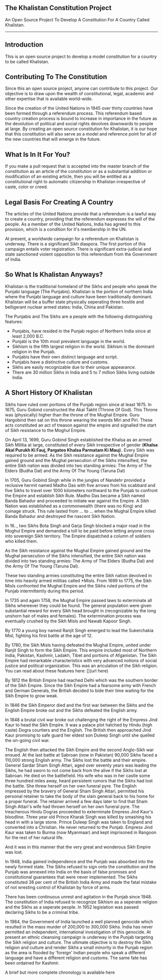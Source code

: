 ## The Khalistan Constitution Project
An Open Source Project To Develop A Constitution For A Country Called Khalistan.

***


## Introduction
This is an open source project to develop a model constitution for a country to be called Khalistan.

## Contributing To The Constitution

Since this an open source project, anyone can contribute to this project. Our objective is to draw upon the wealth of constitutional, legal, academic and other expertise that is available world-wide.

Since the creation of the United Nations in 1945 over thirty countries have been formed through a referendum process. This referendum based country creation process is bound to increase in importance in the future as the devolution of political and social rights devolves downwards to people at large. By creating an open source constitution for Khalistan, it is our hope that this constitution will also serve as a model and reference point for all of the new countries that will emerge in the future.

## What Is In It For You?

If you make a pull request that is accepted into the master branch of the constitution as an article of the constitution or as a substantial addition or modification of an existing article, then you will be entitled as a constitutional right to automatic citizenship in Khalistan irrespective of caste, color or creed.


 
## Legal Basis For Creating A Country
 
The articles of the United Nations provide that a referendum is a lawful way to create a country, providing that the referendum expresses the will of the people. As a member of the United Nations, India has agreed to this provision, which is a condition for it's membership in the UN.

At present, a worldwide campaign for a referendum on Khalistan is underway. There is a significant Sikh diaspora. The first portion of this campaign entails voter registration. There is significant extra-judicial and state sanctioned violent opposition to this referendum from the Government of India.
 
## So What Is Khalistan Anyways?

Khalistan is the traditional homeland of the Sikhs and people who speak the Punjabi language (The Punjabis). Khalistan is the portion of northern India where the Punjabi language and culture have been traditionally dominant. Khalistan will be a buffer state physically seperating three hostile and belligerant nuclear armed states: India, China and Pakistan.

The Punjabis and The Sikhs are a people with the following distinguishing features:

- Punjabis, have resided in the Punjab region of Northern India since at least 2,000 B.C.
- Punjabi is the 10th most prevalent language in the world.
- Sikhism is the fifth largest religion in the world. Sikhism is the dominant religion in the Punjab.
- Punjabis have their own distinct language and script.
- Punjabis have a distinctive culture and customs.
- Sikhs are easily recognizable due to their unique appearance.
- There are 30 million Sikhs in India and 5 to 7 million Sikhs living outside India.


## A Short History Of Khalistan

Sikhs have ruled over portions of the Punjab region since at least 1675. In 1675, Guru Gobind constructed the Akal Takht (Throne Of God). This Throne was (physically) higher than the throne of the Mughal Empire. Guru Hargobind then sat on this throne wearing the swords Miri and Piri. These acts constituted an act of treason against the empire and signalled the start of Sikh resistance to the Moghul Empire.

On April 13, 1699, Guru Gobind Singh established the Khalsa as an armed Sikh Militia at large, constituted of every Sikh irrespective of gender (**Khalsa Akal Purukh Ki Fauj, Pargateo Khalsa Parmatam Ki Mauj**). Every Sikh was required to be armed. As the Sikh resistance against the Mughal Empire gained ground and the Mughal persecution of the Sikhs intensified, the entire Sikh nation was divided into two standing armies: The Army of The Elders (Budha Dal) and the Army Of The Young (Taruna Dal)

In 1705, Guru Gobind Singh while in the jungles of Nandehr provided a reclusive hermit named Madho Das with five arrows from his scabbard and five Sikhs to travel over 1000 kilometers northward to the Punjab to confront the Empire and establish Sikh Rule. Madho Das became a Sikh named Banda Bahadur and proceeded to initiate war against the Empire. A Sikh Nation was established as a commonwealth (there was no King) and coinage struck. This rule lasted from ... to ... when the Mughal Empire killed Banda Bahadur and destroyed the nascent Sikh Nation.


In 16.., two Sikhs Bota Singh and Garja Singh blocked a major road in the Moghul Empire and demanded a toll to be paid before letting anyone cross into sovereign Sikh territory. The Empire dispatched a column of soldiers who killed them.

 As the Sikh resistance against the Mughal Empire gained ground and the Mughal persecution of the Sikhs intensified, the entire Sikh nation was divided into two standing armies: The Army of The Elders (Budha Dal) and the Army Of The Young (Taruna Dal).
 
These two standing armies constituting the entire Sikh nation devolved in time into heavily armed militias called *Misls. From 1699 to 1775, the Sikh Misls confronted the Mughal Empire and the Sikhs ruled portions of the Punjab intermittently during this period.

In 1735 and again 1758, the Mughal Empire passed laws to exterminate all Sikhs whereever they could be found. The general population were given substantial reward for every Sikh head brought in (recognizable by the long unshorn hair of males and females). The extermination process was eventually crushed by the Sikh Misls and Nawab Kapoor Singh.

By 1770 a young boy named Ranjit Singh emerged to lead the Sukerchakia Misl, fighting his first battle at the age of 12.

By 1780, the Sikh Misls having defeated the Mughal Empire, united under Ranjit Singh to form the Sikh Empire. This empire included most of Northern India, Pakistan, Kashmir, Ladakh, Tibet and portions of Afganistan. The Sikh Empire had remarkable characteristics with very advanced notions of social justice and political organization. This was an ariculation of the Sikh religion. You can read about these features here: [](url here)

By 1812 the British Empire had reached Delhi which was the southern border of the Sikh Empire. Since the Sikh Empire had a fearsome army with French and German Generals, the British decided to bide their time waiting for the Sikh Empire to grow weak. 

In 1846 the Sikh Emperor died and the first war between the Sikhs and the English Empire broke out and the Sikhs defeated the English army. 

In 1848 a brutal civil war broke out challenging the right of the Empress Jind Kaur to head the Sikh Empire. It was a palace plot hatched by Hindu (high caste) Dogra courtiers and the English. The British then approached Jind Kaur promising to safe guard her eldest son Duleep Singh until she quelled the on-going civil war. 

The English then attacked the Sikh Empire and the second Anglo-Sikh war ensued. At the last battle at Sabroan (now in Pakistan) 90,000 Sikhs faced a 110,000 strong English army. The Sikhs lost the battle and their empire. General Sardar Sham Singh Attari, aged over seventy years was leading the Sikhs, he had sworn to not come back from the alive if the Sikhs lost at Sabroan. He died on the battlefield. His wife who was in her castle some three hundred miles away, heard persistent rumors that the Sikhs had lost the battle. She threw herself on her own funeral pyre. The English impressed by the bravery of General Sham Singh Attari, permitted his personal retainer to take the body of the slain general back to his home for a proper funeral. The retainer arrived a few days later to find that Sham Singh Attari's wife had thrown herself on her own funeral pyre. The treacherous Hindu Dogras proceeded to exterminate Empress Jind Kaur's bloodline. Three year old Prince Kharak Singh was killed by smashing his head in with a large stone. Prince Duleep Singh was taken to England and converted into a Christian. He never returned to the Punjab. Empress Jind Kaur was taken to Burma (now Myanmaar) and kept imprisoned in Rangoon for the rest of her natural life.

And it was in this manner that the very great and wonderous Sikh Empire was lost.

In 1948, India gained independence and the Punjab was absorbed into the newly formed state. The Sikhs refused to sign onto the constitution and the Punjab was annexed into India on the basis of false promises and constitutional guarantees that were never implemented. The Sikhs constituted 38 per cent of the British India Army and made the fatal mistake of not wresting control of Khalistan by force of arms.

There has been continuous unrest and agitation in the Punjab since 1948. The constitution of India refused to recognize Sikhism as a seperate religion and the Sikhs as a seperate people. In 1952 legislation was passed declaring Sikhs to be a criminal tribe.

In 1984, the Government of India launched a well planned genocide which resulted in the mass murder of 200,000 to 300,000 Sikhs. India has never permitted an independent, international investigation of this genocide. At present an ethnic cleansing campaign is underway in the Punjab targeting the Sikh religion and culture. The ultimate objective is to destroy the Sikh religion and culture and render Sikhs a small minority in the Punjab region as the area is flooded by 'foreign' Indian people who speak a different language and have a different religion and customs. The same fate has been ordained for Kashmir. 

A brief but more complete chronology is available here 

